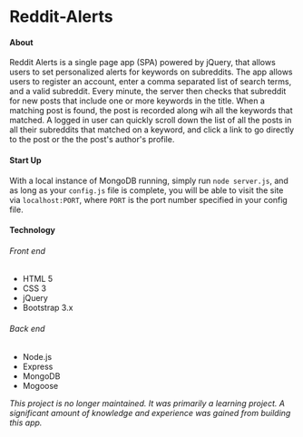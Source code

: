 # Reddit-Alerts


#### About
Reddit Alerts is a single page app (SPA) powered by jQuery, that allows users to set personalized alerts for keywords on subreddits. The app allows users to register an account, enter a comma separated list of search terms, and a valid subreddit. Every minute, the server then checks that subreddit for new posts that include one or more keywords in the title. When a matching post is found, the post is recorded along wih all the keywords that matched. A logged in user can quickly scroll down the list of all the posts in all their subreddits that matched on a keyword, and click a link to go directly to the post or the the post's author's profile. 


#### Start Up
With a local instance of MongoDB running, simply run `node server.js`, and as long as your `config.js` file is complete, you will be able to visit the site via `localhost:PORT`, where `PORT` is the port number specified in your config file.


#### Technology
###### Front end
- HTML 5
- CSS 3
- jQuery
- Bootstrap 3.x
###### Back end
- Node.js
- Express
- MongoDB
- Mogoose



_This project is no longer maintained. It was primarily a learning project. A significant amount of knowledge and experience was gained from building this app._
